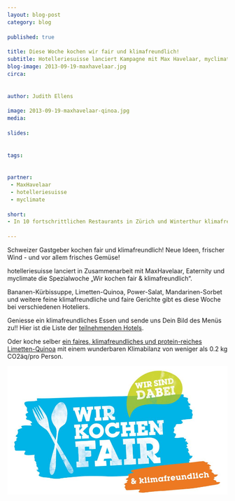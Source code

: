 ```yaml
---
layout: blog-post
category: blog

published: true

title: Diese Woche kochen wir fair und klimafreundlich!
subtitle: Hotelleriesuisse lanciert Kampagne mit Max Havelaar, myclimate und Eaternity.
blog-image: 2013-09-19-maxhavelaar.jpg
circa: 


author: Judith Ellens

image: 2013-09-19-maxhavelaar-qinoa.jpg
media: 

slides:


tags:


partner:
 - MaxHavelaar
 - hotelleriesuisse
 - myclimate

short: 
- In 10 fortschrittlichen Restaurants in Zürich und Winterthur klimafreundlich dinieren.

---
```





Schweizer Gastgeber kochen fair und klimafreundlich!
Neue Ideen, frischer Wind - und vor allem frisches Gemüse!

hotelleriesuisse lanciert in Zusammenarbeit mit MaxHavelaar, Eaternity und myclimate die Spezialwoche „Wir kochen fair & klimafreundlich“.
 
Bananen-Kürbissuppe, Limetten-Quinoa, Power-Salat, Mandarinen-Sorbet und weitere feine klimafreundliche und faire Gerichte gibt es diese Woche bei verschiedenen Hoteliers. 

Geniesse ein klimafreundliches Essen und sende uns Dein Bild des Menüs zu!! Hier ist die Liste der [teilnehmenden Hotels][2]. 

Oder koche selber [ein faires, klimafreundliches und protein-reiches Limetten-Quinoa][1] mit einem wunderbaren Klimabilanz von weniger als 0.2 kg CO2äq/pro Person.



[1]:http://www.maxhavelaar.ch/de/kochen/fair-kochen/rezept/limetten-quinoa-mit-cashews-tomatensalsa-und-pass/
[2]:http://bit.ly/14eBNZW 



![Kampagne fair&klimafreundlich](/img/blog/2013-09-19-maxhavelaar-logo.jpg "Kampagne fair&klimafreundlich")


